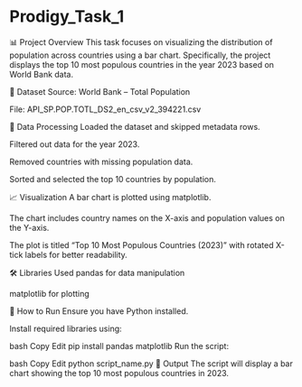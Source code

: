 # Prodigy_Task_1
📊 Project Overview
This task focuses on visualizing the distribution of population across countries using a bar chart. Specifically, the project displays the top 10 most populous countries in the year 2023 based on World Bank data.

📁 Dataset
Source: World Bank – Total Population

File: API_SP.POP.TOTL_DS2_en_csv_v2_394221.csv

🧹 Data Processing
Loaded the dataset and skipped metadata rows.

Filtered out data for the year 2023.

Removed countries with missing population data.

Sorted and selected the top 10 countries by population.

📈 Visualization
A bar chart is plotted using matplotlib.

The chart includes country names on the X-axis and population values on the Y-axis.

The plot is titled “Top 10 Most Populous Countries (2023)” with rotated X-tick labels for better readability.

🛠️ Libraries Used
pandas for data manipulation

matplotlib for plotting

🚀 How to Run
Ensure you have Python installed.

Install required libraries using:

bash
Copy
Edit
pip install pandas matplotlib
Run the script:

bash
Copy
Edit
python script_name.py
📌 Output
The script will display a bar chart showing the top 10 most populous countries in 2023.
